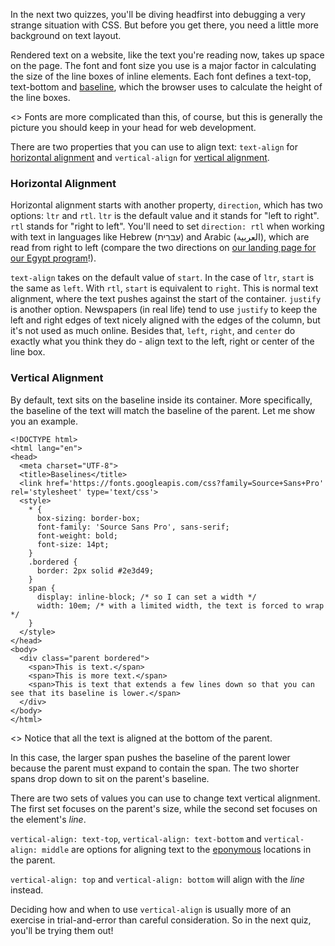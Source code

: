 In the next two quizzes, you'll be diving headfirst into debugging a very strange situation with CSS. But before you get there, you need a little more background on text layout.

Rendered text on a website, like the text you're reading now, takes up space on the page. The font and font size you use is a major factor in calculating the size of the line boxes of inline elements. Each font defines a text-top, text-bottom and <a href="https://en.wikipedia.org/wiki/Baseline_(typography)" target="_blank">baseline</a>, which the browser uses to calculate the height of the line boxes.

<<diagram of font height lines>>
Fonts are more complicated than this, of course, but this is generally the picture you should keep in your head for web development.

There are two properties that you can use to align text: `text-align` for [horizontal alignment](https://developer.mozilla.org/en-US/docs/Web/CSS/text-align) and `vertical-align` for [vertical alignment](https://developer.mozilla.org/en-US/docs/Web/CSS/vertical-align).

### Horizontal Alignment

Horizontal alignment starts with another property, `direction`, which has two options: `ltr` and `rtl`. `ltr` is the default value and it stands for "left to right". `rtl` stands for "right to left". You'll need to set `direction: rtl` when working with text in languages like Hebrew (עִברִית) and Arabic (العربية), which are read from right to left (compare the two directions on [our landing page for our Egypt program](https://www.udacity.com/egypt)!).

`text-align` takes on the default value of `start`. In the case of `ltr`, `start` is the same as `left`. With `rtl`, `start` is equivalent to `right`. This is normal text alignment, where the text pushes against the start of the container. `justify` is another option. Newspapers (in real life) tend to use `justify` to keep the left and right edges of text nicely aligned with the edges of the column, but it's not used as much online. Besides that, `left`, `right`, and `center` do exactly what you think they do - align text to the left, right or center of the line box.

### Vertical Alignment

By default, text sits on the baseline inside its container. More specifically, the baseline of the text will match the baseline of the parent. Let me show you an example.

    <!DOCTYPE html>
    <html lang="en">
    <head>
      <meta charset="UTF-8">
      <title>Baselines</title>
      <link href='https://fonts.googleapis.com/css?family=Source+Sans+Pro' rel='stylesheet' type='text/css'>
      <style>
        * {
          box-sizing: border-box;
          font-family: 'Source Sans Pro', sans-serif;
          font-weight: bold;
          font-size: 14pt;
        }
        .bordered {
          border: 2px solid #2e3d49;
        }
        span {
          display: inline-block; /* so I can set a width */
          width: 10em; /* with a limited width, the text is forced to wrap */
        }
      </style>
    </head>
    <body>
      <div class="parent bordered">
        <span>This is text.</span>
        <span>This is more text.</span>
        <span>This is text that extends a few lines down so that you can see that its baseline is lower.</span>
      </div>
    </body>
    </html>

<<img baselines>>
Notice that all the text is aligned at the bottom of the parent.

In this case, the larger span pushes the baseline of the parent lower because the parent must expand to contain the span. The two shorter spans drop down to sit on the parent's baseline.

There are two sets of values you can use to change text vertical alignment. The first set focuses on the parent's size, while the second set focuses on the element's *line*.

`vertical-align: text-top`, `vertical-align: text-bottom` and `vertical-align: middle` are options for aligning text to the [eponymous](https://en.wikipedia.org/wiki/Eponym) locations in the parent.

`vertical-align: top` and `vertical-align: bottom` will align with the *line* instead.

Deciding how and when to use `vertical-align` is usually more of an exercise in trial-and-error than careful consideration. So in the next quiz, you'll be trying them out!